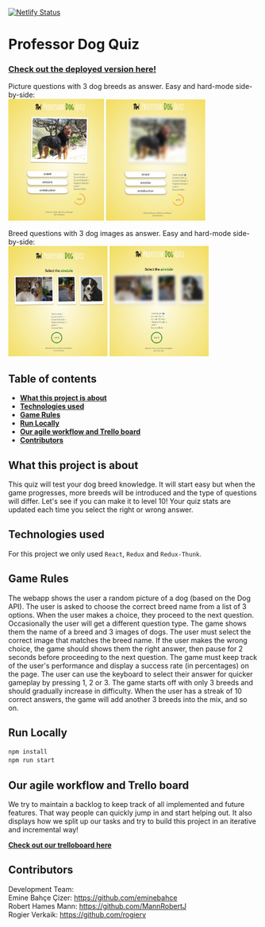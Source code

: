 [![Netlify Status](https://api.netlify.com/api/v1/badges/270f2000-c8b6-4ae5-b60d-70cc4ac4bdf5/deploy-status)](https://app.netlify.com/sites/professor-dog-quiz/deploys)

# Professor Dog Quiz
### [Check out the deployed version here!](https://professor-dog-quiz.netlify.com/)

Picture questions with 3 dog breeds as answer. Easy and hard-mode side-by-side:<br/>
<img src="./images/3.png" alt="drawing" width="193"/> <img src="./images/4.png" alt="drawing" width="200"/>
<br/>

Breed questions with 3 dog images as answer. Easy and hard-mode side-by-side:<br/>
<img src="./images/1.png" alt="drawing" width="200"/>
<img src="./images/2.png" alt="drawing" width="200"/>

## Table of contents
- **[What this project is about](#what-this-project-is-about)**
- **[Technologies used](#technologies-used)**
- **[Game Rules](#game-rules)**
- **[Run Locally](#run-locally)**
- **[Our agile workflow and Trello board](#our-agile-workflow-and-trello-board)**
- **[Contributors](#contributors)**

## What this project is about
This quiz will test your dog breed knowledge. It will start easy but when the game progresses, more breeds will be introduced and the type of questions will differ. Let's see if you can make it to level 10! Your quiz stats are updated each time you select the right or wrong answer.

## Technologies used
For this project we only used `React`, `Redux` and `Redux-Thunk`.

## Game Rules
The webapp shows the user a random picture of a dog (based on the Dog API). The user is asked to choose the correct breed name from a list of 3 options. When the user makes a choice, they proceed to the next question.
Occasionally the user will get a different question type. The game shows them the name of a breed and 3 images of dogs. The user must select the correct image that matches the breed name.
If the user makes the wrong choice, the game should shows them the right answer, then pause for 2 seconds before proceeding to the next question.
The game must keep track of the user's performance and display a success rate (in percentages) on the page.
The user can use the keyboard to select their answer for quicker gameplay by pressing 1, 2 or 3.
The game starts off with only 3 breeds and should gradually increase in difficulty. When the user has a streak of 10 correct answers, the game will add another 3 breeds into the mix, and so on.

## Run Locally
```sh
npm install
npm run start
```

## Our agile workflow and Trello board

We try to maintain a backlog to keep track of all implemented and future features. That way people can quickly jump in and start helping out. It also displays how we split up our tasks and try to build this project in an iterative and incremental way!

**[Check out our trelloboard here](https://trello.com/b/V5Ise7Ed/professor-dog-quiz)**

## Contributors

Development Team:<br />
Emine Bahçe Çizer: https://github.com/eminebahce<br />
Robert Hames Mann: https://github.com/MannRobertJ<br />
Rogier Verkaik: https://github.com/rogierv

